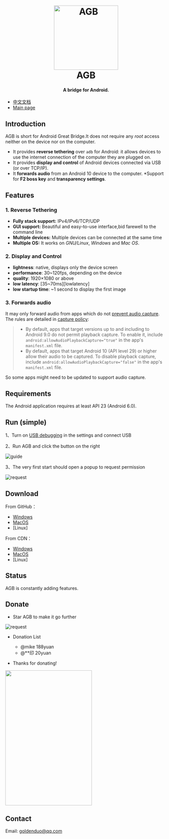 <h1 align="center">
  <img src="https://agb.126111.xyz/landing.jpg" alt="AGB" width="200">
  <br>AGB<br>
</h1>

<h4 align="center">A bridge for Android.</h4>

* [中文文档](https://github.com/goldenduo/AGB/blob/main/README_CN.md)
* [Main page](https://agb.126111.xyz)
  
## Introduction

AGB is short for Android Great Bridge.It does not require any _root_ access neither on the device nor on the computer. 
* It provides **reverse tethering** over `adb` for Android: it allows devices to use the internet connection of the computer they are plugged on. 
* It provides **display and control** of Android devices connected via USB (or over TCP/IP).
* It **forwards audio** from an Android 10 device to the computer. 
*Support for **F2 boss key** and **transparency settings**.

## Features

### 1. Reverse Tethering

- **Fully stack support:** IPv4/IPv6/TCP/UDP
- **GUI support:** Beautiful and easy-to-use interface,bid farewell to the command line
- **Multiple devices:** Multiple devices can be connected at the same time
- **Multiple OS:** It works on _GNU/Linux_, _Windows_ and _Mac OS_.

### 2. Display and Control

- **lightness**: native, displays only the device screen
- **performance**: 30~120fps, depending on the device
- **quality**: 1920×1080 or above
- **low latency**: [35~70ms][lowlatency]
- **low startup time**: ~1 second to display the first image

### 3. Forwards audio

It may only forward audio from apps which do not [prevent audio
capture][allow]. The rules are detailed in [capture policy][rules]:

> - By default, apps that target versions up to and including to Android 9.0 do
>   not permit playback capture. To enable it, include
>   `android:allowAudioPlaybackCapture="true"` in the app's `manifest.xml` file.
> - By default, apps that target Android 10 (API level 29) or higher allow their
>   audio to be captured. To disable playback capture, include
>   `android:allowAudioPlaybackCapture="false"` in the app's `manifest.xml`
>   file.

So some apps might need to be updated to support audio capture.

[allow]: https://developer.android.com/guide/topics/media/playback-capture#allowing_playback_capture
[rules]: https://developer.android.com/guide/topics/media/playback-capture#capture_policy

## Requirements

The Android application requires at least API 23 (Android 6.0).

## Run (simple)

1、Turn on [USB debugging](https://github.com/goldenduo/AGB/blob/main/developer_options.md) in the settings and
connect USB

2、Run AGB and click the button on the right

![guide](https://cdn.jsdelivr.net/gh/goldenduo/AGB/R/guide.gif)

3、The very first start should open a popup to request permission

![request](https://cdn.jsdelivr.net/gh/goldenduo/AGB/R/request.jpg)

## Download

From GitHub：

- [Windows](https://github.com/goldenduo/AGB/releases/latest/download/agb_win.zip)
- [MacOS](https://github.com/goldenduo/AGB/releases/latest/download/agb_macos.zip)
- [Linux]

From CDN：

- [Windows](https://share.xiening.top/https://github.com/goldenduo/AGB/releases/latest/download/agb_win.zip)
- [MacOS](https://share.xiening.top/https://github.com/goldenduo/AGB/releases/latest/download/agb_macos.zip)
- [Linux]

## Status

AGB is constantly adding features.

## Donate

- Star AGB to make it go further

![request](https://cdn.jsdelivr.net/gh/goldenduo/AGB/R/please.gif)

- Donation List

  - @mike 188yuan
  - @**印 20yuan

- Thanks for donating! 

<img src="https://cdn.jsdelivr.net/gh/goldenduo/AGB/R/alipay.jpg" width="270" height="420">

## Contact

Email: goldenduo@qq.com

